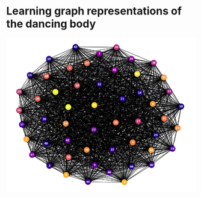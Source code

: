 # Learning graph representations of the dancing body

![Fully-connected graph of one pose](fully_connected.png)
